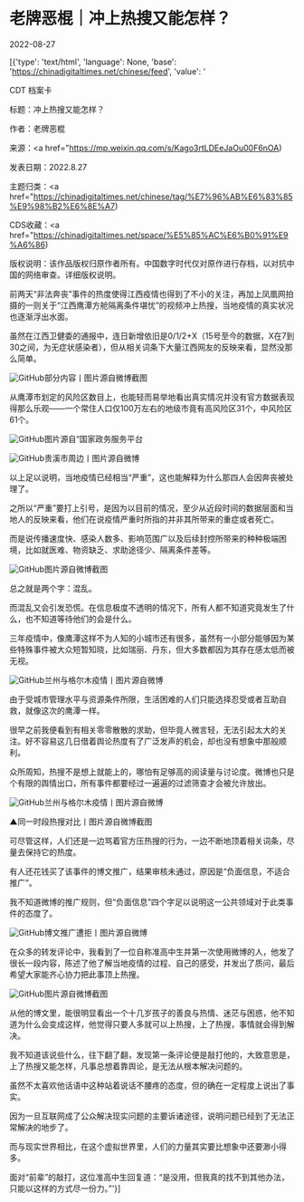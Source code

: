 # 老牌恶棍｜冲上热搜又能怎样？

2022-08-27

[{'type': 'text/html', 'language': None, 'base': 'https://chinadigitaltimes.net/chinese/feed', 'value': '

CDT 档案卡

标题：冲上热搜又能怎样？

作者：老牌恶棍

来源：<a href="https://mp.weixin.qq.com/s/Kago3rtLDEeJaOu00F6nOA)

发表日期：2022.8.27

主题归类：<a href="https://chinadigitaltimes.net/chinese/tag/%E7%96%AB%E6%83%85%E9%98%B2%E6%8E%A7)

CDS收藏：<a href="https://chinadigitaltimes.net/space/%E5%85%AC%E6%B0%91%E9%A6%86)

版权说明：该作品版权归原作者所有。中国数字时代仅对原作进行存档，以对抗中国的网络审查。详细版权说明。





前两天“非法奔丧”事件的热度使得江西疫情也得到了不小的关注，再加上凤凰网拍摄的一则关于“江西鹰潭方舱隔离条件堪忧”的视频冲上热搜，当地疫情的真实状况也逐渐浮出水面。

虽然在江西卫健委的通报中，连日新增依旧是0/1/2+X（15号至今的数据，X在7到30之间，为无症状感染者），但从相关词条下大量江西网友的反映来看，显然没那么简单。

![GitHub](https://chinadigitaltimes.net/chinese/files/2022/08/post-686229-630a30c69a00d.png)部分内容丨图片源自微博截图

从鹰潭市划定的风险区数目上，也能轻而易举地看出真实情况并没有官方数据表现得那么乐观——一个常住人口仅100万左右的地级市竟有高风险区31个，中风险区61个。

![GitHub](https://chinadigitaltimes.net/chinese/files/2022/08/post-686229-630a30c88965e.)图片源自“国家政务服务平台

![GitHub](https://chinadigitaltimes.net/chinese/files/2022/08/post-686229-630a30cdbfc7f.png)贵溪市周边丨图片源自微博

以上足以说明，当地疫情已经相当“严重”，这也能解释为什么那四人会因奔丧被处理了。

之所以“严重”要打上引号，是因为以目前的情况，至少从近段时间的数据层面和当地人的反映来看，他们在说疫情严重时所指的并非其所带来的重症或者死亡。

而是说传播速度快、感染人数多、影响范围广以及后续封控所带来的种种极端困境，比如就医难、物资缺乏、求助途径少、隔离条件差等。

![GitHub](https://chinadigitaltimes.net/chinese/files/2022/08/post-686229-630a30d22fae9.png)图片源自微博截图

总之就是两个字：混乱。

而混乱又会引发恐慌。在信息极度不透明的情况下，所有人都不知道究竟发生了什么，也不知道等待他们的会是什么。

三年疫情中，像鹰潭这样不为人知的小城市还有很多，虽然有一小部分能够因为某些特殊事件被大众短暂知晓，比如瑞丽、丹东，但大多数都因为其存在感太低而被无视。

![GitHub](https://chinadigitaltimes.net/chinese/files/2022/08/post-686229-630a30d47b1e1.)兰州与格尔木疫情丨图片源自微博

由于受城市管理水平与资源条件所限，生活困难的人们只能选择忍受或者互助自救，就像这次的鹰潭一样。

很早之前我便看到有相关零零散散的求助，但毕竟人微言轻，无法引起太大的关注。好不容易这几日借着舆论热度有了广泛发声的机会，却也没有想象中那般顺利。

众所周知，热搜不是想上就能上的，哪怕有足够高的阅读量与讨论度。微博也只是个有限的舆情出口，所有事件都要经过一遍遍的过滤筛查才会被允许放出。

![GitHub](https://chinadigitaltimes.net/chinese/files/2022/08/post-686229-630a30d8806e1.png)兰州与格尔木疫情丨图片源自微博

▲同一时段热搜对比丨图片源自微博截图

可尽管这样，人们还是一边骂着官方压热搜的行为，一边不断地顶着相关词条，尽量去保持它的热度。

有人还花钱买了该事件的博文推广，结果审核未通过，原因是“负面信息，不适合推广”。

我不知道微博的推广规则，但“负面信息”四个字足以说明这一公共领域对于此类事件的态度了。

![GitHub](https://chinadigitaltimes.net/chinese/files/2022/08/post-686229-630a30daecec6.)博文推广遭拒丨图片源自微博

在众多的转发评论中，我看到了一位自称准高中生并第一次使用微博的人，他发了很长一段内容，陈述了他了解当地疫情的过程、自己的感受，并发出了质问，最后希望大家能齐心协力把此事顶上热搜。

![GitHub](https://chinadigitaltimes.net/chinese/files/2022/08/post-686229-630a30e044828.png)图片源自微博截图

从他的博文里，能很明显看出一个十几岁孩子的善良与热情、迷茫与困惑，他不知道为什么会变成这样，他觉得只要人多就可以上热搜，上了热搜，事情就会得到解决。

我不知道该说些什么，往下翻了翻，发现第一条评论便是敲打他的，大致意思是，上了热搜又能怎样，凡事总想着靠舆论，是无法从根本解决问题的。

虽然不太喜欢他话语中这种站着说话不腰疼的态度，但的确在一定程度上说出了事实。

因为一旦互联网成了公众解决现实问题的主要诉诸途径，说明问题已经到了无法正常解决的地步了。

而与现实世界相比，在这个虚拟世界里，人们的力量其实要比想象中还要渺小得多。

面对“前辈”的敲打，这位准高中生回复道：“是没用，但我真的找不到其他办法，只能以这样的方式尽一份力。”'}]